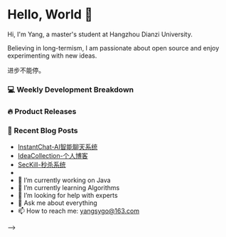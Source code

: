 # Hello, World 👋

Hi, I'm Yang, a master's student at Hangzhou Dianzi University.

Believing in long-termism, I am passionate about open source and enjoy experimenting with new ideas.

进步不能停。

### 💻 Weekly Development Breakdown
<!-- This section can be automated or updated manually, showing what languages or tools you're working with -->

### 🔥 Product Releases

### 📝 Recent Blog Posts
- [InstantChat-AI智能聊天系统](https://github.com/underworld02/InstantChat)
- [IdeaCollection-个人博客](https://github.com/underworld02/IdeaCollection)
- [SecKill-秒杀系统](https://github.com/underworld02/SecKill)
- 
- 🔭 I’m currently working on Java
- 🌱 I’m currently learning Algorithms
- 🤔 I’m looking for help with experts
- 💬 Ask me about everything
- 📫 How to reach me: yangsygo@163.com

-->

